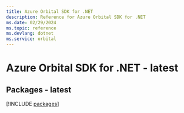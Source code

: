 ```yaml
---
title: Azure Orbital SDK for .NET
description: Reference for Azure Orbital SDK for .NET
ms.date: 02/29/2024
ms.topic: reference
ms.devlang: dotnet
ms.service: orbital
---
```

# Azure Orbital SDK for .NET - latest
## Packages - latest
[!INCLUDE [packages](orbital-index.md)]
